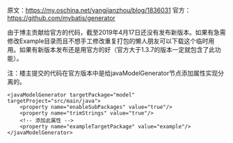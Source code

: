 原文：https://my.oschina.net/yangjianzhou/blog/1836031
官方：https://github.com/mybatis/generator


由于博主贡献给官方的代码，截至2019年4月17日还没有发布新版本。如果有急需修改Example目录而且不想手工修改重复打包的懒人朋友可以下载这个临时用用。如果有新版本发布还是用官方的好（官方大于1.3.7的版本一定就包含了此功能）。


注：楼主提交的代码在官方版本中是给javaModelGenerator节点添加属性实现分离的。

```
<javaModelGenerator targetPackage="model" targetProject="src/main/java">
	<property name="enableSubPackages" value="true"/>
	<property name="trimStrings" value="true"/>
	<!-- 添加此属性 -->
	<property name="exampleTargetPackage" value="example"/>
</javaModelGenerator>
```